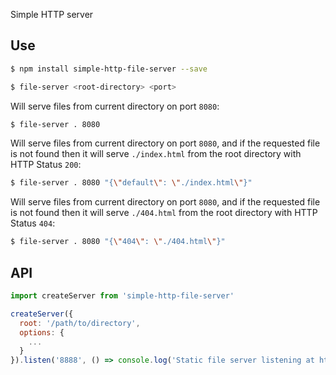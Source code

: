 Simple HTTP server

## Use

```sh
$ npm install simple-http-file-server --save
```

```sh
$ file-server <root-directory> <port>
```

Will serve files from current directory on port `8080`:

```sh
$ file-server . 8080
```

Will serve files from current directory on port `8080`, and if the requested file is not found then it will serve `./index.html` from the root directory with HTTP Status `200`:

```sh
$ file-server . 8080 "{\"default\": \"./index.html\"}"
```

Will serve files from current directory on port `8080`, and if the requested file is not found then it will serve `./404.html` from the root directory with HTTP Status `404`:

```sh
$ file-server . 8080 "{\"404\": \"./404.html\"}"
```

## API

```js
import createServer from 'simple-http-file-server'

createServer({
  root: '/path/to/directory',
  options: {
    ...
  }
}).listen('8888', () => console.log('Static file server listening at http://localhost:8888'))
```